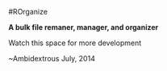 #ROrganize

__A bulk file remaner, manager, and organizer__

Watch this space for more development

~Ambidextrous
July, 2014